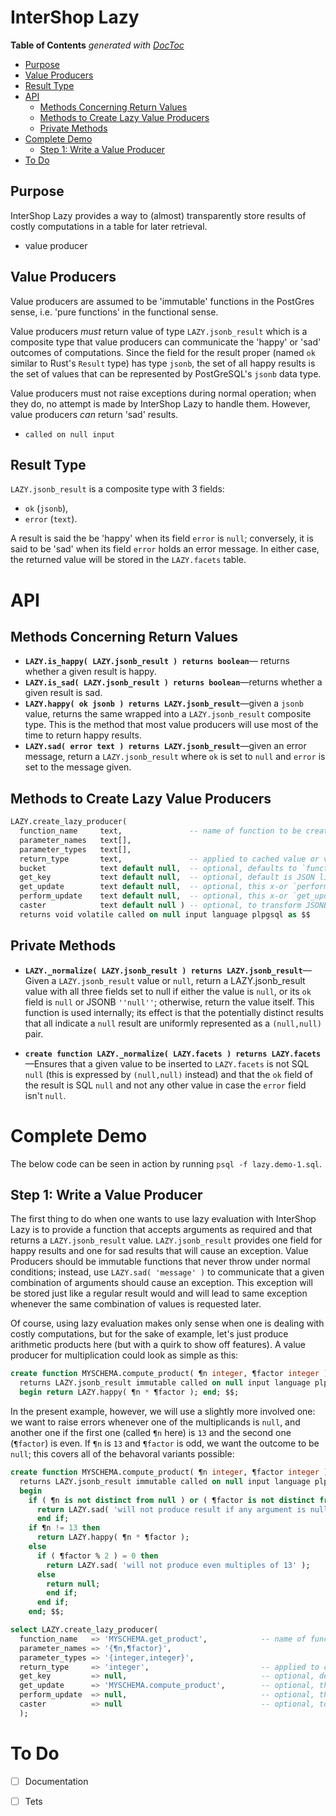 # InterShop Lazy

<!-- START doctoc generated TOC please keep comment here to allow auto update -->
<!-- DON'T EDIT THIS SECTION, INSTEAD RE-RUN doctoc TO UPDATE -->
**Table of Contents**  *generated with [DocToc](https://github.com/thlorenz/doctoc)*

  - [Purpose](#purpose)
  - [Value Producers](#value-producers)
  - [Result Type](#result-type)
- [API](#api)
  - [Methods Concerning Return Values](#methods-concerning-return-values)
  - [Methods to Create Lazy Value Producers](#methods-to-create-lazy-value-producers)
  - [Private Methods](#private-methods)
- [Complete Demo](#complete-demo)
  - [Step 1: Write a Value Producer](#step-1-write-a-value-producer)
- [To Do](#to-do)

<!-- END doctoc generated TOC please keep comment here to allow auto update -->


## Purpose

InterShop Lazy provides a way to (almost) transparently store results of costly computations in a table for
later retrieval.

* value producer



## Value Producers

Value producers are assumed to be 'immutable' functions in the PostGres sense, i.e. 'pure functions' in the
functional sense.

Value producers *must* return value of type `LAZY.jsonb_result` which is a composite type that value
producers can communicate the 'happy' or 'sad' outcomes of computations. Since the field for the result
proper (named `ok` similar to Rust's `Result` type) has type `jsonb`, the set of all happy results is the
set of values that can be represented by PostGreSQL's `jsonb` data type.

Value producers must not raise exceptions during normal operation; when they do, no attempt is made
by InterShop Lazy to handle them. However, value producers *can* return 'sad' results.

* `called on null input`

## Result Type

`LAZY.jsonb_result` is a composite type with 3 fields:

* `ok` (`jsonb`),
* `error` (`text`).

A result is said the be 'happy' when its field `error` is `null`; conversely, it is said to be 'sad' when
its field `error` holds an error message. In either case, the returned value will be stored in the
`LAZY.facets` table.


# API

## Methods Concerning Return Values

* **`LAZY.is_happy( LAZY.jsonb_result ) returns boolean`**— returns whether a given result is happy.
* **`LAZY.is_sad( LAZY.jsonb_result ) returns boolean`**—returns whether a given result is sad.
* **`LAZY.happy( ok jsonb ) returns LAZY.jsonb_result`**—given a `jsonb` value, returns the same wrapped
  into a `LAZY.jsonb_result` composite type. This is the method that most value producers will use most of
  the time to return happy results.
* **`LAZY.sad( error text ) returns LAZY.jsonb_result`**—given an error message, return a
  `LAZY.jsonb_result` where `ok` is set to `null` and `error` is set to the message given.

## Methods to Create Lazy Value Producers

```sql
LAZY.create_lazy_producer(
  function_name     text,               -- name of function to be created
  parameter_names   text[],
  parameter_types   text[],
  return_type       text,               -- applied to cached value or value returned by caster
  bucket            text default null,  -- optional, defaults to `function_name`
  get_key           text default null,  -- optional, default is JSON list / object of values
  get_update        text default null,  -- optional, this x-or `perform_update` must be given
  perform_update    text default null,  -- optional, this x-or `get_update` must be given
  caster            text default null ) -- optional, to transform JSONB value in to `return_type` (after `caster()` called where present)
  returns void volatile called on null input language plpgsql as $$
```

## Private Methods

* **`LAZY._normalize( LAZY.jsonb_result ) returns LAZY.jsonb_result`**—Given a `LAZY.jsonb_result` value or
  `null`, return a LAZY.jsonb_result value with all three fields set to null if either the value is `null`,
  or its `ok` field is `null` or JSONB `''null''`; otherwise, return the value itself. This function is used
  internally; its effect is that the potentially distinct results that all indicate a `null` result are
  uniformly represented as a `(null,null)` pair.

* **`create function LAZY._normalize( LAZY.facets ) returns LAZY.facets`**—Ensures that a given value to be
  inserted to `LAZY.facets` is not SQL `null` (this is expressed by `(null,null)` instead) and that the `ok`
  field of the result is SQL `null` and not any other value in case the `error` field isn't `null`.

# Complete Demo

The below code can be seen in action by running `psql -f lazy.demo-1.sql`.

## Step 1: Write a Value Producer

The first thing to do when one wants to use lazy evaluation with InterShop Lazy is to provide a function
that accepts arguments as required and that returns a `LAZY.jsonb_result` value. `LAZY.jsonb_result`
provides one field for happy results and one for sad results that will cause an exception. Value Producers
should be immutable functions that never throw under normal conditions; instead, use `LAZY.sad( 'message' )`
to communicate that a given combination of arguments should cause an exception. This exception will be
stored just like a regular result would and will lead to same exception whenever the same combination of
values is requested later.

Of course, using lazy evaluation makes only sense when one is dealing with costly computations, but for the
sake of example, let's just produce arithmetic products here (but with a quirk to show off features). A
value producer for multiplication could look as simple as this:

```sql
create function MYSCHEMA.compute_product( ¶n integer, ¶factor integer )
  returns LAZY.jsonb_result immutable called on null input language plpgsql as $$ declare
  begin return LAZY.happy( ¶n * ¶factor ); end; $$;
```

In the present example, however, we will use a slightly more involved one: we want to raise errors whenever
one of the multiplicands is `null`, and another one if the first one (called `¶n` here) is `13` and the
second one (`¶factor`) is even. If `¶n` is `13` and `¶factor` is odd, we want the outcome to be `null`; this
covers all of the behavoral variants possible:

```sql
create function MYSCHEMA.compute_product( ¶n integer, ¶factor integer )
  returns LAZY.jsonb_result immutable called on null input language plpgsql as $$ declare
  begin
    if ( ¶n is not distinct from null ) or ( ¶factor is not distinct from null ) then
      return LAZY.sad( 'will not produce result if any argument is null' );
      end if;
    if ¶n != 13 then
      return LAZY.happy( ¶n * ¶factor );
    else
      if ( ¶factor % 2 ) = 0 then
        return LAZY.sad( 'will not produce even multiples of 13' );
      else
        return null;
        end if;
      end if;
    end; $$;
```


```sql
select LAZY.create_lazy_producer(
  function_name   => 'MYSCHEMA.get_product',            -- name of function to be created
  parameter_names => '{¶n,¶factor}',
  parameter_types => '{integer,integer}',
  return_type     => 'integer',                         -- applied to cached value or value returned by caster
  get_key         => null,                              -- optional, default is JSON list / object of values
  get_update      => 'MYSCHEMA.compute_product',        -- optional, this x-or `perform_update` must be given
  perform_update  => null,                              -- optional, this x-or `get_update` must be given
  caster          => null                               -- optional, to transform JSONB value in to `return_type` (after `caster()` called where present)
  );
```


# To Do

* [ ] Documentation
* [ ] Tets


